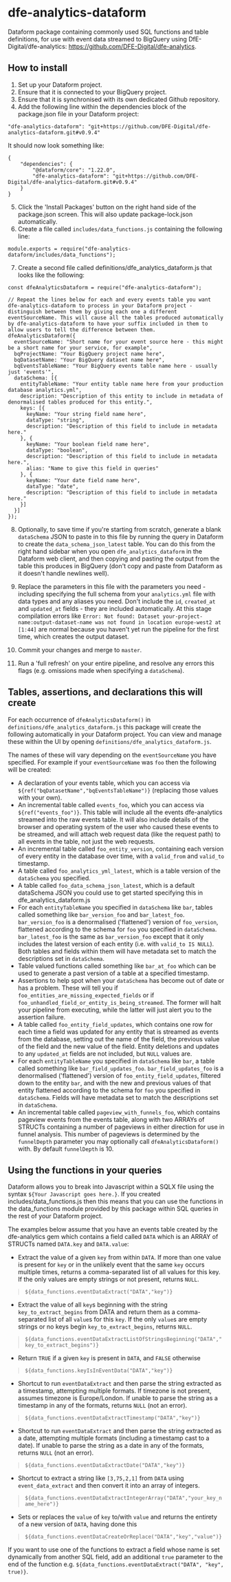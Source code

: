 # dfe-analytics-dataform
Dataform package containing commonly used SQL functions and table definitions, for use with event data streamed to BigQuery using DfE-Digital/dfe-analytics: https://github.com/DFE-Digital/dfe-analytics.

## How to install
1. Set up your Dataform project.
2. Ensure that it is connected to your BigQuery project.
3. Ensure that it is synchronised with its own dedicated Github repository.
4. Add the following line within the dependencies block of the package.json file in your Dataform project:
```
"dfe-analytics-dataform": "git+https://github.com/DFE-Digital/dfe-analytics-dataform.git#v0.9.4"
```
It should now look something like:
```
{
    "dependencies": {
        "@dataform/core": "1.22.0",
        "dfe-analytics-dataform": "git+https://github.com/DFE-Digital/dfe-analytics-dataform.git#v0.9.4"
    }
}
```
5. Click the 'Install Packages' button on the right hand side of the package.json screen. This will also update package-lock.json automatically.
6. Create a file called ```includes/data_functions.js``` containing the following line:
```
module.exports = require("dfe-analytics-dataform/includes/data_functions");
```
7. Create a second file called definitions/dfe_analytics_dataform.js that looks like the following:
```
const dfeAnalyticsDataform = require("dfe-analytics-dataform");

// Repeat the lines below for each and every events table you want dfe-analytics-dataform to process in your Dataform project - distinguish between them by giving each one a different eventSourceName. This will cause all the tables produced automatically by dfe-analytics-dataform to have your suffix included in them to allow users to tell the difference between them.
dfeAnalyticsDataform({
  eventSourceName: "Short name for your event source here - this might be a short name for your service, for example",
  bqProjectName: "Your BigQuery project name here",
  bqDatasetName: "Your BigQuery dataset name here",
  bqEventsTableName: "Your BigQuery events table name here - usually just 'events'",
  dataSchema: [{
    entityTableName: "Your entity table name here from your production database analytics.yml",
    description: "Description of this entity to include in metadata of denormalised tables produced for this entity.",
    keys: [{
      keyName: "Your string field name here",
      dataType: "string",
      description: "Description of this field to include in metadata here."
    }, {
      keyName: "Your boolean field name here",
      dataType: "boolean",
      description: "Description of this field to include in metadata here.",
      alias: "Name to give this field in queries"
    }, {
      keyName: "Your date field name here",
      dataType: "date",
      description: "Description of this field to include in metadata here."
    }]
  }]
});
```
8. Optionally, to save time if you're starting from scratch, generate a blank ```dataSchema``` JSON to paste in to this file by running the query in Dataform to create the ```data_schema_json_latest``` table. You can do this from the right hand sidebar when you open ```dfe_analytics_dataform``` in the Dataform web client, and then copying and pasting the output from the table this produces in BigQuery (don't copy and paste from Dataform as it doesn't handle newlines well).

9. Replace the parameters in this file with the parameters you need - including specifying the full schema from your ```analytics.yml``` file with data types and any aliases you need. Don't include the ```id```, ```created_at``` and ```updated_at``` fields - they are included automatically. At this stage compilation errors like ```Error: Not found: Dataset your-project-name:output-dataset-name was not found in location europe-west2 at [1:44]``` are normal because you haven't yet run the pipeline for the first time, which creates the output dataset.

10. Commit your changes and merge to ```master```.

11. Run a 'full refresh' on your entire pipeline, and resolve any errors this flags (e.g. omissions made when specifying a ```dataSchema```).

## Tables, assertions, and declarations this will create
For each occurrence of ```dfeAnalyticsDataform()``` in ```definitions/dfe_analytics_dataform.js``` this package will create the following automatically in your Dataform project. You can view and manage these within the UI by opening ```definitions/dfe_analytics_dataform.js```.

The names of these will vary depending on the ```eventSourceName``` you have specified. For example if your ```eventSourceName``` was ```foo``` then the following will be created:
- A declaration of your events table, which you can access via ```${ref("bqDatasetName","bqEventsTableName")}``` (replacing those values with your own).
- An incremental table called ```events_foo```, which you can access via ```${ref("events_foo")}```. This table will include all the events dfe-analytics streamed into the raw events table. It will also include details of the browser and operating system of the user who caused these events to be streamed, and will attach web request data (like the request path) to all events in the table, not just the web requests.
- An incremental table called ```foo_entity_version```, containing each version of every entity in the database over time, with a ```valid_from``` and ```valid_to``` timestamp.
- A table called ```foo_analytics_yml_latest```, which is a table version of the ```dataSchema``` you specified.
- A table called ```foo_data_schema_json_latest```, which is a default dataSchema JSON you could use to get started specifying this in dfe_analytics_dataform.js
- For each ```entityTableName``` you specified in ```dataSchema``` like ```bar```, tables called something like ```bar_version_foo``` and ```bar_latest_foo```. ```bar_version_foo``` is a denormalised ('flattened') version of ```foo_version```, flattened according to the schema for ```foo``` you specified in ```dataSchema```. ```bar_latest_foo``` is the same as ```bar_version_foo``` except that it only includes the latest version of each entity (i.e. with ```valid_to IS NULL```). Both tables and fields within them will have metadata set to match the descriptions set in ```dataSchema```.
- Table valued functions called something like ```bar_at_foo``` which can be used to generate a past version of a table at a specified timestamp.
- Assertions to help spot when your ```dataSchema``` has become out of date or has a problem. These will tell you if ```foo_entities_are_missing_expected_fields``` or if ```foo_unhandled_field_or_entity_is_being_streamed```. The former will halt your pipeline from executing, while the latter will just alert you to the assertion failure.
- A table called ```foo_entity_field_updates```, which contains one row for each time a field was updated for any entity that is streamed as events from the database, setting out the name of the field, the previous value of the field and the new value of the field. Entity deletions and updates to any ```updated_at``` fields are not included, but ```NULL``` values are.
- For each ```entityTableName``` you specified in ```dataSchema``` like ```bar```, a table called something like ```bar_field_updates_foo```. ```bar_field_updates_foo``` is a denormalised ('flattened') version of ```foo_entity_field_updates```, filtered down to the entity ```bar```, and with the new and previous values of that entity flattened according to the schema for ```foo``` you specified in ```dataSchema```. Fields will have metadata set to match the descriptions set in ```dataSchema```.
- An incremental table called ```pageview_with_funnels_foo```, which contains pageview events from the events table, along with two ARRAYs of STRUCTs containing a number of pageviews in either direction for use in funnel analysis. This number of pageviews is determined by the ```funnelDepth``` parameter you may optionally call ```dfeAnalyticsDataform()``` with. By default ```funnelDepth``` is 10.

## Using the functions in your queries
Dataform allows you to break into Javascript within a SQLX file using the syntax ```${Your Javascript goes here.}```. If you created includes/data_functions.js then this means that you can use the functions in the data_functions module provided by this package within SQL queries in the rest of your Dataform project.

The examples below assume that you have an events table created by the dfe-analytics gem which contains a field called ```DATA``` which is an ARRAY of STRUCTs named ```DATA.key``` and ```DATA.value```:
- Extract the value of a given ```key``` from within ```DATA```. If more than one value is present for ```key``` or in the unlikely event that the same ```key``` occurs multiple times, returns a comma-separated list of all values for this key. If the only values are empty strings or not present, returns ```NULL```.

> ```${data_functions.eventDataExtract("DATA","key")}```

- Extract the value of all ```key```s beginning with the string ```key_to_extract_begins``` from DATA and return them as a comma-separated list of all ```value```s for this ```key```. If the only ```value```s are empty strings or no keys begin ```key_to_extract_begins```, returns ```NULL```.

> ```${data_functions.eventDataExtractListOfStringsBeginning("DATA","key_to_extract_begins")}```

- Return ```TRUE``` if a given ```key``` is present in ```DATA```, and ```FALSE``` otherwise

> ```${data_functions.keyIsInEventData("DATA","key")}```

- Shortcut to run ```eventDataExtract``` and then parse the string extracted as a timestamp, attempting multiple formats. If timezone is not present, assumes timezone is Europe/London. If unable to parse the string as a timestamp in any of the formats, returns ```NULL``` (not an error).

> ```${data_functions.eventDataExtractTimestamp("DATA","key")}```

- Shortcut to run ```eventDataExtract``` and then parse the string extracted as a date, attempting multiple formats (including a timestamp cast to a date). If unable to parse the string as a date in any of the formats, returns ```NULL``` (not an error).

> ```${data_functions.eventDataExtractDate("DATA","key")}```

- Shortcut to extract a string like ```[3,75,2,1]``` from ```DATA``` using ```event_data_extract``` and then convert it into an array of integers.

> ```${data_functions.eventDataExtractIntegerArray("DATA","your_key_name_here")}```

- Sets or replaces the ```value``` of ```key``` to/with ```value``` and returns the entirety of a new version of ```DATA```, having done this

> ```${data_functions.eventDataCreateOrReplace("DATA","key","value")}```

If you want to use one of the functions to extract a field whose name is set dynamically from another SQL field, add an additional ```true``` parameter to the end of the function e.g. ```${data_functions.eventDataExtract("DATA", "key", true)}```.
